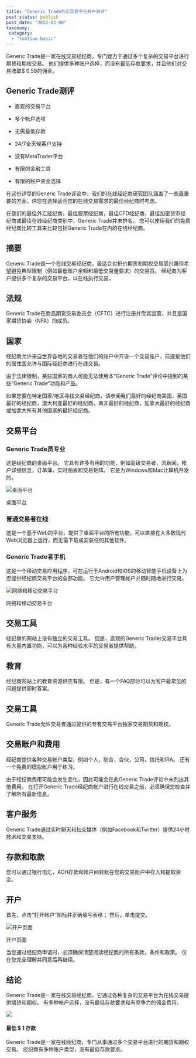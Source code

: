 ```yaml
---
title: "Generic Trade外汇交易平台开户测评"
post_status: publish
post_date: "2022-03-08"
taxonomy:
 category: 
  - "toutiao-basic"
---
```


Generic Trade是一家在线交易经纪商，专门致力于通过多个复杂的交易平台进行期货和期权交易。 他们提供多种账户选择，而没有最低存款要求，并且他们对交易收取$ 0.59的佣金。

## Generic Trade测评

- 直观的交易平台

- 多个帐户选项

- 无需最低存款

- 24/7全天候客户支持

- 没有MetaTrader平台

- 有限的金融工具

- 有限的帐户资金选择


在这份详尽的Generic Trade评论中，我们的在线经纪商研究团队涵盖了一些最重要的方面，供您在选择适合您的在线交易需求的最佳经纪商时考虑。

在我们的最佳外汇经纪商，最佳股票经纪商，最佳CFD经纪商，最佳加密货币经纪商或最佳在线经纪商类别中，Generic Trade并未排名。 您可以使用我们的免费经纪商比较工具来比较包括Generic Trade在内的在线经纪商。

## 摘要

Generic Trade是一个在线交易经纪商，最适合对折价期货和期权交易感兴趣但希望避免典型限制（例如最低账户余额和最低交易量要求）的交易员。 经纪商为客户提供多个复杂的交易平台，以在线执行交易。

## 法规

Generic Trade在商品期货交易委员会（CFTC）进行注册并受其监管，并且是国家期货协会（NFA）的成员。

## 国家

经纪商允许来自世界各地的交易者在他们的账户中开设一个交易账户，前提是他们的居住国允许与国际经纪商进行在线交易。

由于法律限制，某些国家的商人可能无法使用本“Generic Trade”评论中提到的某些“Generic Trade”功能和产品。

如果您要在特定国家/地区寻找交易经纪商，请参阅我们最好的经纪商美国，英国最好的经纪商，澳大利亚最好的经纪商，南非最好的经纪商，加拿大最好的经纪商或加拿大所有其他国家的最好经纪商。

## 交易平台

### Generic Trade员专业

这是经纪商的桌面平台。 它具有许多有用的功能，例如高级交易者，流新闻，帐户详细信息，订单簿，实时图表和交易矩阵。 它是为Windows和Mac计算机开发的。

![桌面平台](https://cdn.fendou.la/funstoutiao/2020/11/Generic-Trade-Review-Desktop-Platform.jpg "桌面平台")

桌面平台

### 普通交易者在线

这是一个基于Web的平台，提供了桌面平台的所有功能，可以直接在大多数现代Web浏览器上运行，而无需下载或安装任何其他软件。

### Generic Trade者手机

这是一个移动交易应用程序，可在运行于Android和iOS的移动智能手机设备上为您提供经纪商交易平台的全部功能。 它允许用户管理帐户并随时随地进行交易。

![网络和移动交易平台](https://cdn.fendou.la/funstoutiao/2020/11/Generic-Trade-Review-Web-And-Mobile-Trading-Platforms.jpg "网络和移动交易平台")

网络和移动交易平台

## 交易工具

经纪商的网站上没有独立的交易工具。 但是，直观的Generic Trader交易平台具有大量内置功能，可以为各种经验水平的交易者提供帮助。

## 教育

经纪商网站上的教育资源供应有限。 但是，有一个FAQ部分可以为客户最常见的问题提供即时答案。

## 交易工具

Generic Trade允许交易者通过提供的专有交易平台独家交易期货和期权。

## 交易账户和费用

经纪商提供各种交易帐户类型，例如个人，联合，合伙，公司，信托和IRA。 还有一个免费的模拟账户用于练习。

由于经纪商费用可能会发生变化，因此可能会在此Generic Trade评论中未列出其他费用。 在打开Generic Trade经纪商帐户进行在线交易之前，必须确保您检查并了解所有最新信息。

## 客户服务

Generic Trade通过实时聊天和社交媒体（例如Facebook和Twitter）提供24小时技术和交易支持。

## 存款和取款

您可以通过银行电汇，ACH存款和帐户间转账在您的交易账户中存入和提取资金。

## 开户

首先，点击“打开帐户”图标并正确填写表格； 然后，单击提交。

![开户页面](https://cdn.fendou.la/funstoutiao/2020/11/Generic-Trade-Account-Opening-Page-713x1024.jpg "开户页面")

开户页面

当您通过经纪商申请时，必须确保清楚阅读经纪商的所有条款，条件和政策。 仅在您完全理解并同意后再继续。

## 结论

Generic Trade是一家在线交易经纪商，它通过各种复杂的交易平台为在线交易提供期货和期权。 有多种帐户选择，没有最低存款要求和有竞争力的佣金费用。

![](https://cdn.fendou.la/funstoutiao/2020/11/Generic-Trade-Logo.png)

#### 最低 $ 1 存款

Generic Trade是一家在线经纪商，专门从事通过多个交易平台进行的期货和期权交易。 经纪商有多种账户类型，没有最低存款要求。
